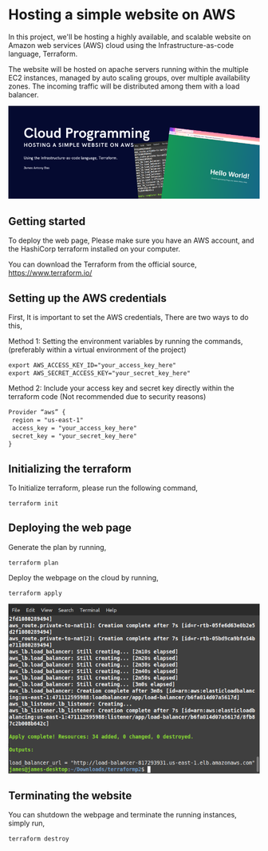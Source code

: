 # Hosting a simple website on AWS

In this project, we'll be hosting a highly available, and scalable website on Amazon web services (AWS) cloud using the Infrastructure-as-code language, Terraform.

The website will be hosted on apache servers running within the multiple EC2 instances, managed by auto scaling groups, over multiple availability zones. The incoming traffic will be distributed among them with a load balancer.

<p align="center" width="40">
  <img src="https://github.com/jamesantonydas/Hosting_a_website_on_AWS/blob/main/docs/img/banner.png"/>
</p>

## Getting started

To deploy the web page, Please make sure you have an AWS account, and the HashiCorp terraform installed on your computer.

You can download the Terraform from the official source, https://www.terraform.io/

## Setting up the AWS credentials

First, It is important to set the AWS credentials, 
There are two ways to do this,

Method 1: Setting the environment variables by running the commands, (preferably within a virtual environment of the project)

```
export AWS_ACCESS_KEY_ID="your_access_key_here"
export AWS_SECRET_ACCESS_KEY="your_secret_key_here"
```

Method 2: Include your  access key and secret key directly within the terraform code (Not recommended due to security reasons)

```
Provider “aws” {
 region = "us-east-1"
 access_key = "your_access_key_here"
 secret_key = "your_secret_key_here"
}
```

## Initializing the terraform

To Initialize terraform, please run the following command,

```
terraform init
```

## Deploying the web page

Generate the plan by running,


```
terraform plan
```

Deploy the webpage on the cloud by running,

```
terraform apply
```

<p align="center">
  <img src="https://github.com/jamesantonydas/Hosting_a_website_on_AWS/blob/main/docs/img/apply.png"/>
</p>

## Terminating the website

You can shutdown the webpage and terminate the running instances, simply run,

```
terraform destroy
```




